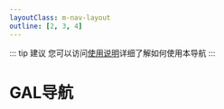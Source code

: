 ```yaml
---
layoutClass: m-nav-layout
outline: [2, 3, 4]
---
```


::: tip 建议
您可以访问[使用说明](/manual)详细了解如何使用本导航
:::

<script setup>
import { NAV_DATA } from './data'
</script>
<style src="./index.scss"></style>

# GAL导航

<MNavLinks v-for="{title, items} in NAV_DATA" :title="title" :items="items"/>

<br />
